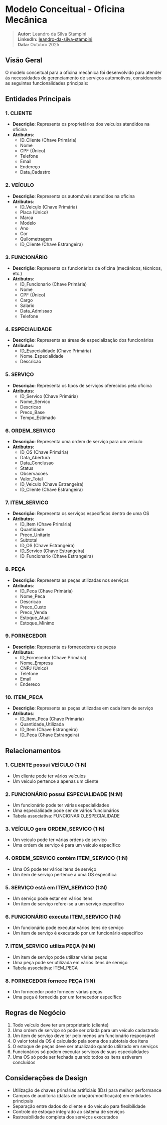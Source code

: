 # Modelo Conceitual - Oficina Mecânica

> **Autor:** Leandro da Silva Stampini  
> **LinkedIn:** [leandro-da-silva-stampini](https://www.linkedin.com/in/leandro-da-silva-stampini-07b04aa3/)  
> **Data:** Outubro 2025

## Visão Geral

O modelo conceitual para a oficina mecânica foi desenvolvido para atender às necessidades de gerenciamento de serviços automotivos, considerando as seguintes funcionalidades principais:

## Entidades Principais

### 1. CLIENTE
- **Descrição**: Representa os proprietários dos veículos atendidos na oficina
- **Atributos**:
  - ID_Cliente (Chave Primária)
  - Nome
  - CPF (Único)
  - Telefone
  - Email
  - Endereço
  - Data_Cadastro

### 2. VEÍCULO
- **Descrição**: Representa os automóveis atendidos na oficina
- **Atributos**:
  - ID_Veiculo (Chave Primária)
  - Placa (Único)
  - Marca
  - Modelo
  - Ano
  - Cor
  - Quilometragem
  - ID_Cliente (Chave Estrangeira)

### 3. FUNCIONÁRIO
- **Descrição**: Representa os funcionários da oficina (mecânicos, técnicos, etc.)
- **Atributos**:
  - ID_Funcionario (Chave Primária)
  - Nome
  - CPF (Único)
  - Cargo
  - Salario
  - Data_Admissao
  - Telefone

### 4. ESPECIALIDADE
- **Descrição**: Representa as áreas de especialização dos funcionários
- **Atributos**:
  - ID_Especialidade (Chave Primária)
  - Nome_Especialidade
  - Descricao

### 5. SERVIÇO
- **Descrição**: Representa os tipos de serviços oferecidos pela oficina
- **Atributos**:
  - ID_Servico (Chave Primária)
  - Nome_Servico
  - Descricao
  - Preco_Base
  - Tempo_Estimado

### 6. ORDEM_SERVICO
- **Descrição**: Representa uma ordem de serviço para um veículo
- **Atributos**:
  - ID_OS (Chave Primária)
  - Data_Abertura
  - Data_Conclusao
  - Status
  - Observacoes
  - Valor_Total
  - ID_Veiculo (Chave Estrangeira)
  - ID_Cliente (Chave Estrangeira)

### 7. ITEM_SERVICO
- **Descrição**: Representa os serviços específicos dentro de uma OS
- **Atributos**:
  - ID_Item (Chave Primária)
  - Quantidade
  - Preco_Unitario
  - Subtotal
  - ID_OS (Chave Estrangeira)
  - ID_Servico (Chave Estrangeira)
  - ID_Funcionario (Chave Estrangeira)

### 8. PEÇA
- **Descrição**: Representa as peças utilizadas nos serviços
- **Atributos**:
  - ID_Peca (Chave Primária)
  - Nome_Peca
  - Descricao
  - Preco_Custo
  - Preco_Venda
  - Estoque_Atual
  - Estoque_Minimo

### 9. FORNECEDOR
- **Descrição**: Representa os fornecedores de peças
- **Atributos**:
  - ID_Fornecedor (Chave Primária)
  - Nome_Empresa
  - CNPJ (Único)
  - Telefone
  - Email
  - Endereco

### 10. ITEM_PECA
- **Descrição**: Representa as peças utilizadas em cada item de serviço
- **Atributos**:
  - ID_Item_Peca (Chave Primária)
  - Quantidade_Utilizada
  - ID_Item (Chave Estrangeira)
  - ID_Peca (Chave Estrangeira)

## Relacionamentos

### 1. CLIENTE possui VEÍCULO (1:N)
- Um cliente pode ter vários veículos
- Um veículo pertence a apenas um cliente

### 2. FUNCIONÁRIO possui ESPECIALIDADE (N:M)
- Um funcionário pode ter várias especialidades
- Uma especialidade pode ser de vários funcionários
- Tabela associativa: FUNCIONARIO_ESPECIALIDADE

### 3. VEÍCULO gera ORDEM_SERVICO (1:N)
- Um veículo pode ter várias ordens de serviço
- Uma ordem de serviço é para um veículo específico

### 4. ORDEM_SERVICO contém ITEM_SERVICO (1:N)
- Uma OS pode ter vários itens de serviço
- Um item de serviço pertence a uma OS específica

### 5. SERVIÇO está em ITEM_SERVICO (1:N)
- Um serviço pode estar em vários itens
- Um item de serviço refere-se a um serviço específico

### 6. FUNCIONÁRIO executa ITEM_SERVICO (1:N)
- Um funcionário pode executar vários itens de serviço
- Um item de serviço é executado por um funcionário específico

### 7. ITEM_SERVICO utiliza PEÇA (N:M)
- Um item de serviço pode utilizar várias peças
- Uma peça pode ser utilizada em vários itens de serviço
- Tabela associativa: ITEM_PECA

### 8. FORNECEDOR fornece PEÇA (1:N)
- Um fornecedor pode fornecer várias peças
- Uma peça é fornecida por um fornecedor específico

## Regras de Negócio

1. Todo veículo deve ter um proprietário (cliente)
2. Uma ordem de serviço só pode ser criada para um veículo cadastrado
3. Um item de serviço deve ter pelo menos um funcionário responsável
4. O valor total da OS é calculado pela soma dos subtotais dos itens
5. O estoque de peças deve ser atualizado quando utilizado em serviços
6. Funcionários só podem executar serviços de suas especialidades
7. Uma OS só pode ser fechada quando todos os itens estiverem concluídos

## Considerações de Design

- Utilização de chaves primárias artificiais (IDs) para melhor performance
- Campos de auditoria (datas de criação/modificação) em entidades principais
- Separação entre dados do cliente e do veículo para flexibilidade
- Controle de estoque integrado ao sistema de serviços
- Rastreabilidade completa dos serviços executados
